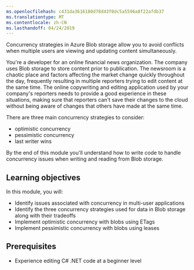 ```yaml
---
ms.openlocfilehash: c431da3616180d78d43f0dc5a5596a8f22afdb37
ms.translationtype: MT
ms.contentlocale: zh-CN
ms.lasthandoff: 04/24/2019
---
```

Concurrency strategies in Azure Blob storage allow you to avoid conflicts when multiple users are viewing and updating content simultaneously.

You're a developer for an online financial news organization. The company uses Blob storage to store content prior to publication. The newsroom is a chaotic place and factors affecting the market change quickly throughout the day, frequently resulting in multiple reporters trying to edit content at the same time. The online copywriting and editing application used by your company's reporters needs to provide a good experience in these situations, making sure that reporters can't save their changes to the cloud without being aware of changes that others have made at the same time.

There are three main concurrency strategies to consider:

- optimistic concurrency
- pessimistic concurrency
- last writer wins

By the end of this module you'll understand how to write code to handle concurrency issues when writing and reading from Blob storage.

## <a name="learning-objectives"></a>Learning objectives

In this module, you will:

- Identify issues associated with concurrency in multi-user applications
- Identify the three concurrency strategies used for data in Blob storage along with their tradeoffs
- Implement optimistic concurrency with blobs using ETags
- Implement pessimistic concurrency with blobs using leases

## <a name="prerequisites"></a>Prerequisites

- Experience editing C# .NET code at a beginner level